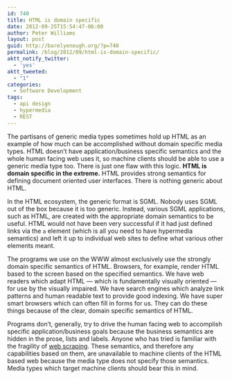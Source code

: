 ```yaml
---
id: 740
title: HTML is domain specific
date: 2012-09-25T15:54:47-06:00
author: Peter Williams
layout: post
guid: http://barelyenough.org/?p=740
permalink: /blog/2012/09/html-is-domain-specific/
aktt_notify_twitter:
  - 'yes'
aktt_tweeted:
  - "1"
categories:
  - Software Development
tags:
  - api design
  - hypermedia
  - REST
---
```

The partisans of generic media types sometimes hold up HTML as an example of how much can be accomplished without domain specific media types. HTML doesn&#8217;t have application/business specific semantics and the whole human facing web uses it, so machine clients should be able to use a generic media type too. There is just one flaw with this logic. **HTML is domain specific in the extreme.** HTML provides strong semantics for defining document oriented user interfaces. There is nothing generic about HTML.

In the HTML ecosystem, the generic format is SGML. Nobody uses SGML out of the box because it is too generic. Instead, various SGML applications, such as HTML, are created with the appropriate domain semantics to be useful. HTML would not have been very successful if it had just defined links via the `a` element (which is all you need to have hypermedia semantics) and left it up to individual web sites to define what various other elements meant.

The programs we use on the WWW almost exclusively use the strongly domain specific semantics of HTML. Browsers, for example, render HTML based to the screen based on the specified semantics. We have web readers which adapt HTML &#8212; which is fundamentally visually oriented &#8212; for use by the visually impaired. We have search engines which analyze link patterns and human readable text to provide good indexing. We have super smart browsers which can often fill in forms for us. They can do these things because of the clear, domain specific semantics of HTML.

Programs don&#8217;t, generally, try to drive the human facing web to accomplish specific application/business goals because the business semantics are hidden in the prose, lists and labels. Anyone who has tried is familiar with the fragility of [web scraping](http://en.wikipedia.org/wiki/Web_scraping). These semantics, and therefore any capabilities based on them, are unavailable to machine clients of the HTML based web because the media type does not specify those semantics. Media types which target machine clients should bear this in mind.